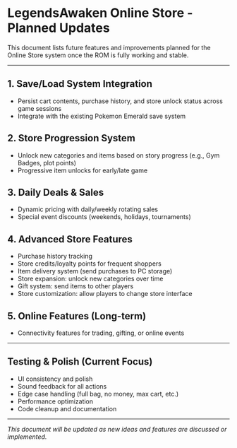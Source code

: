 # LegendsAwaken Online Store - Planned Updates

This document lists future features and improvements planned for the Online Store system once the ROM is fully working and stable.

---

## 1. Save/Load System Integration
- Persist cart contents, purchase history, and store unlock status across game sessions
- Integrate with the existing Pokemon Emerald save system

## 2. Store Progression System
- Unlock new categories and items based on story progress (e.g., Gym Badges, plot points)
- Progressive item unlocks for early/late game

## 3. Daily Deals & Sales
- Dynamic pricing with daily/weekly rotating sales
- Special event discounts (weekends, holidays, tournaments)

## 4. Advanced Store Features
- Purchase history tracking
- Store credits/loyalty points for frequent shoppers
- Item delivery system (send purchases to PC storage)
- Store expansion: unlock new categories over time
- Gift system: send items to other players
- Store customization: allow players to change store interface

## 5. Online Features (Long-term)
- Connectivity features for trading, gifting, or online events

---

## Testing & Polish (Current Focus)
- UI consistency and polish
- Sound feedback for all actions
- Edge case handling (full bag, no money, max cart, etc.)
- Performance optimization
- Code cleanup and documentation

---

*This document will be updated as new ideas and features are discussed or implemented.*
